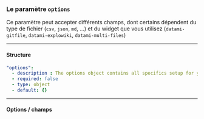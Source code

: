 
### Le paramètre `options` 

Ce paramètre peut accepter différents champs, dont certains dépendent du type de fichier (`csv`, `json`, `md`, ...) et du widget que vous utilisez (`datami-gitfile`, `datami-explowiki`, `datami-multi-files`)

---

#### Structure

```yaml
"options":
  - description : The options object contains all specifics setup for your particular widget
  - required: false
  - type: object
  - default: {}
```

---

#### Options / champs
